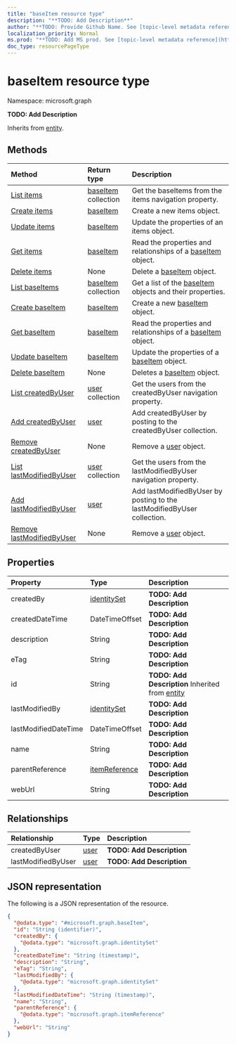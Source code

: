 ```yaml
---
title: "baseItem resource type"
description: "**TODO: Add Description**"
author: "**TODO: Provide Github Name. See [topic-level metadata reference](https://msgo.azurewebsites.net/add/document/guidelines/metadata.html#topic-level-metadata)**"
localization_priority: Normal
ms.prod: "**TODO: Add MS prod. See [topic-level metadata reference](https://msgo.azurewebsites.net/add/document/guidelines/metadata.html#topic-level-metadata)**"
doc_type: resourcePageType
---
```


# baseItem resource type

Namespace: microsoft.graph

**TODO: Add Description**


Inherits from [entity](../resources/entity.md).

## Methods
|Method|Return type|Description|
|:---|:---|:---|
|[List items](../api/site-list-items.md)|[baseItem](../resources/baseitem.md) collection|Get the baseItems from the items navigation property.|
|[Create items](../api/site-post-items.md)|[baseItem](../resources/baseitem.md)|Create a new items object.|
|[Update items](../api/site-update-items.md)|[baseItem](../resources/baseitem.md)|Update the properties of an items object.|
|[Get items](../api/site-get-baseitem.md)|[baseItem](../resources/baseitem.md)|Read the properties and relationships of a [baseItem](../resources/baseitem.md) object.|
|[Delete items](../api/site-delete-items.md)|None|Delete a [baseItem](../resources/baseitem.md) object.|
|[List baseItems](../api/baseitem-list.md)|[baseItem](../resources/baseitem.md) collection|Get a list of the [baseItem](../resources/baseitem.md) objects and their properties.|
|[Create baseItem](../api/baseitem-create.md)|[baseItem](../resources/baseitem.md)|Create a new [baseItem](../resources/baseitem.md) object.|
|[Get baseItem](../api/baseitem-get.md)|[baseItem](../resources/baseitem.md)|Read the properties and relationships of a [baseItem](../resources/baseitem.md) object.|
|[Update baseItem](../api/baseitem-update.md)|[baseItem](../resources/baseitem.md)|Update the properties of a [baseItem](../resources/baseitem.md) object.|
|[Delete baseItem](../api/baseitem-delete.md)|None|Deletes a [baseItem](../resources/baseitem.md) object.|
|[List createdByUser](../api/baseitem-list-createdbyuser.md)|[user](../resources/user.md) collection|Get the users from the createdByUser navigation property.|
|[Add createdByUser](../api/baseitem-post-createdbyuser.md)|[user](../resources/user.md)|Add createdByUser by posting to the createdByUser collection.|
|[Remove createdByUser](../api/baseitem-delete-createdbyuser.md)|None|Remove a [user](../resources/user.md) object.|
|[List lastModifiedByUser](../api/baseitem-list-lastmodifiedbyuser.md)|[user](../resources/user.md) collection|Get the users from the lastModifiedByUser navigation property.|
|[Add lastModifiedByUser](../api/baseitem-post-lastmodifiedbyuser.md)|[user](../resources/user.md)|Add lastModifiedByUser by posting to the lastModifiedByUser collection.|
|[Remove lastModifiedByUser](../api/baseitem-delete-lastmodifiedbyuser.md)|None|Remove a [user](../resources/user.md) object.|

## Properties
|Property|Type|Description|
|:---|:---|:---|
|createdBy|[identitySet](../resources/identityset.md)|**TODO: Add Description**|
|createdDateTime|DateTimeOffset|**TODO: Add Description**|
|description|String|**TODO: Add Description**|
|eTag|String|**TODO: Add Description**|
|id|String|**TODO: Add Description** Inherited from [entity](../resources/entity.md)|
|lastModifiedBy|[identitySet](../resources/identityset.md)|**TODO: Add Description**|
|lastModifiedDateTime|DateTimeOffset|**TODO: Add Description**|
|name|String|**TODO: Add Description**|
|parentReference|[itemReference](../resources/itemreference.md)|**TODO: Add Description**|
|webUrl|String|**TODO: Add Description**|

## Relationships
|Relationship|Type|Description|
|:---|:---|:---|
|createdByUser|[user](../resources/user.md)|**TODO: Add Description**|
|lastModifiedByUser|[user](../resources/user.md)|**TODO: Add Description**|

## JSON representation
The following is a JSON representation of the resource.
<!-- {
  "blockType": "resource",
  "keyProperty": "id",
  "@odata.type": "microsoft.graph.baseItem",
  "baseType": "microsoft.graph.entity",
  "openType": false
}
-->
``` json
{
  "@odata.type": "#microsoft.graph.baseItem",
  "id": "String (identifier)",
  "createdBy": {
    "@odata.type": "microsoft.graph.identitySet"
  },
  "createdDateTime": "String (timestamp)",
  "description": "String",
  "eTag": "String",
  "lastModifiedBy": {
    "@odata.type": "microsoft.graph.identitySet"
  },
  "lastModifiedDateTime": "String (timestamp)",
  "name": "String",
  "parentReference": {
    "@odata.type": "microsoft.graph.itemReference"
  },
  "webUrl": "String"
}
```

